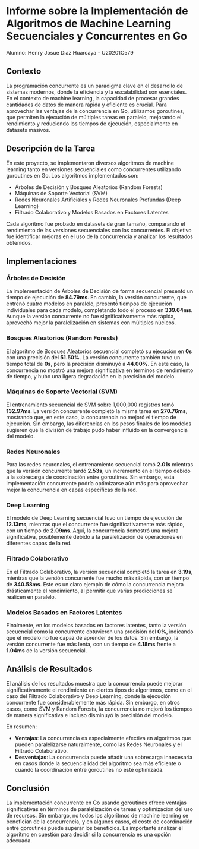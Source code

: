 # Informe sobre la Implementación de Algoritmos de Machine Learning Secuenciales y Concurrentes en Go

Alumno: Henry Josue Diaz Huarcaya - U20201C579

## Contexto
La programación concurrente es un paradigma clave en el desarrollo de sistemas modernos, donde la eficiencia y la escalabilidad son esenciales. En el contexto de machine learning, la capacidad de procesar grandes cantidades de datos de manera rápida y eficiente es crucial. Para aprovechar las ventajas de la concurrencia en Go, utilizamos goroutines, que permiten la ejecución de múltiples tareas en paralelo, mejorando el rendimiento y reduciendo los tiempos de ejecución, especialmente en datasets masivos.

## Descripción de la Tarea
En este proyecto, se implementaron diversos algoritmos de machine learning tanto en versiones secuenciales como concurrentes utilizando goroutines en Go. Los algoritmos implementados son:

- Árboles de Decisión y Bosques Aleatorios (Random Forests)
- Máquinas de Soporte Vectorial (SVM)
- Redes Neuronales Artificiales y Redes Neuronales Profundas (Deep Learning)
- Filtrado Colaborativo y Modelos Basados en Factores Latentes

Cada algoritmo fue probado en datasets de gran tamaño, comparando el rendimiento de las versiones secuenciales con las concurrentes. El objetivo fue identificar mejoras en el uso de la concurrencia y analizar los resultados obtenidos.

## Implementaciones

### Árboles de Decisión
La implementación de Árboles de Decisión de forma secuencial presentó un tiempo de ejecución de **84.79ms**. En cambio, la versión concurrente, que entrenó cuatro modelos en paralelo, presentó tiempos de ejecución individuales para cada modelo, completando todo el proceso en **339.64ms**. Aunque la versión concurrente no fue significativamente más rápida, aprovechó mejor la paralelización en sistemas con múltiples núcleos.

### Bosques Aleatorios (Random Forests)
El algoritmo de Bosques Aleatorios secuencial completó su ejecución en **0s** con una precisión del **51.50%**. La versión concurrente también tuvo un tiempo total de **0s**, pero la precisión disminuyó a **44.00%**. En este caso, la concurrencia no mostró una mejora significativa en términos de rendimiento de tiempo, y hubo una ligera degradación en la precisión del modelo.

### Máquinas de Soporte Vectorial (SVM)
El entrenamiento secuencial de SVM sobre 1,000,000 registros tomó **132.97ms**. La versión concurrente completó la misma tarea en **270.76ms**, mostrando que, en este caso, la concurrencia no mejoró el tiempo de ejecución. Sin embargo, las diferencias en los pesos finales de los modelos sugieren que la división de trabajo pudo haber influido en la convergencia del modelo.

### Redes Neuronales
Para las redes neuronales, el entrenamiento secuencial tomó **2.01s** mientras que la versión concurrente tardó **2.53s**, un incremento en el tiempo debido a la sobrecarga de coordinación entre goroutines. Sin embargo, esta implementación concurrente podría optimizarse aún más para aprovechar mejor la concurrencia en capas específicas de la red.

### Deep Learning
El modelo de Deep Learning secuencial tuvo un tiempo de ejecución de **12.13ms**, mientras que el concurrente fue significativamente más rápido, con un tiempo de **2.09ms**. Aquí, la concurrencia demostró una mejora significativa, posiblemente debido a la paralelización de operaciones en diferentes capas de la red.

### Filtrado Colaborativo
En el Filtrado Colaborativo, la versión secuencial completó la tarea en **3.19s**, mientras que la versión concurrente fue mucho más rápida, con un tiempo de **340.58ms**. Este es un claro ejemplo de cómo la concurrencia mejora drásticamente el rendimiento, al permitir que varias predicciones se realicen en paralelo.

### Modelos Basados en Factores Latentes
Finalmente, en los modelos basados en factores latentes, tanto la versión secuencial como la concurrente obtuvieron una precisión del **0%**, indicando que el modelo no fue capaz de aprender de los datos. Sin embargo, la versión concurrente fue más lenta, con un tiempo de **4.18ms** frente a **1.04ms** de la versión secuencial.

## Análisis de Resultados
El análisis de los resultados muestra que la concurrencia puede mejorar significativamente el rendimiento en ciertos tipos de algoritmos, como en el caso del Filtrado Colaborativo y Deep Learning, donde la ejecución concurrente fue considerablemente más rápida. Sin embargo, en otros casos, como SVM y Random Forests, la concurrencia no mejoró los tiempos de manera significativa e incluso disminuyó la precisión del modelo.

En resumen:
- **Ventajas**: La concurrencia es especialmente efectiva en algoritmos que pueden paralelizarse naturalmente, como las Redes Neuronales y el Filtrado Colaborativo.
- **Desventajas**: La concurrencia puede añadir una sobrecarga innecesaria en casos donde la secuencialidad del algoritmo sea más eficiente o cuando la coordinación entre goroutines no esté optimizada.

## Conclusión
La implementación concurrente en Go usando goroutines ofrece ventajas significativas en términos de paralelización de tareas y optimización del uso de recursos. Sin embargo, no todos los algoritmos de machine learning se benefician de la concurrencia, y en algunos casos, el costo de coordinación entre goroutines puede superar los beneficios. Es importante analizar el algoritmo en cuestión para decidir si la concurrencia es una opción adecuada.
